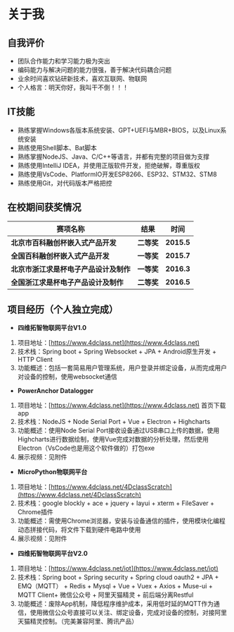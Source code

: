 # 关于我

## 自我评价
* 团队合作能力和学习能力极为突出
* 编码能力与解决问题的能力很强，善于解决代码耦合问题
* 业余时间喜欢钻研新技术，喜欢互联网、物联网
* 个人格言：明天你好，我叫干不倒！！！

## IT技能
* 熟练掌握Windows各版本系统安装、GPT+UEFI与MBR+BIOS，以及Linux系统安装
* 熟练使用Shell脚本、Bat脚本
* 熟练掌握NodeJS、Java、C/C++等语言，并都有完整的项目做为支撑
* 熟练使用IntelliJ IDEA，并使用正版软件开发，拒绝破解，尊重版权
* 熟练使用VsCode、PlatformIO开发ESP8266、ESP32、STM32、STM8
* 熟练使用Git，对代码版本严格把控


## 在校期间获奖情况
|             **赛项名称**             |  **结果**  |  **时间**  |
|-------------------------------------|------------|-----------|
|  **北京市百科融创杯嵌入式产品开发**  | **二等奖** | **2015.5** |
|   **全国百科融创杯嵌入式产品开发**   | **一等奖** | **2015.7** |
|**北京市浙江求是杯电子产品设计及制作** | **一等奖** | **2016.3** |
| **全国浙江求是杯电子产品设计及制作**  | **二等奖** | **2016.5** |

## 项目经历（个人独立完成）
* **四维拓智物联网平台V1.0**
1. 项目地址：[https://www.4dclass.net](https://www.4dclass.net)
2. 技术栈：Spring boot + Spring Websocket + JPA + Android原生开发 + HTTP Client
3. 功能概述：包括一套简易用户管理系统，用户登录并绑定设备，从而完成用户对设备的控制，使用websocket通信

* **PowerAnchor Datalogger**
1. 项目地址：[https://www.4dclass.net](https://www.4dclass.net) 首页下载app
2. 技术栈：NodeJS + Node Serial Port + Vue + Electron + Highcharts
3. 功能概述：使用Node Serial Port接收设备通过USB串口上传的数据，使用Highcharts进行数据绘制，使用Vue完成对数据的分析处理，然后使用Electron（VsCode也是用这个软件做的）打包exe
4. 展示视频：见附件

* **MicroPython物联网平台**
1. 项目地址：[https://www.4dclass.net/4DclassScratch](https://www.4dclass.net/4DclassScratch)
2. 技术栈：google blockly + ace + jquery + layui + xterm + FileSaver + Chrome插件
3. 功能概述：需使用Chrome浏览器，安装与设备通信的插件，使用模块化编程动态拼接代码，将文件下载到硬件电路中使用
4. 展示视频：见附件

* **四维拓智物联网平台V2.0**
1. 项目地址：[https://www.4dclass.net/iot](https://www.4dclass.net/iot)
2. 技术栈：Spring boot + Spring security + Spring cloud oauth2 + JPA + EMQ（MQTT） + Redis + Mysql + Vue + Vuex + Axios + Muse-ui + MQTT Client+ 微信公众号 + 阿里天猫精灵 + 前后端分离Restful
3. 功能概述：废除App机制，降低程序维护成本，采用低时延的MQTT作为通信，使用微信公众号直接可以关注、绑定设备，完成对设备的控制，对接阿里天猫精灵控制。（完美兼容阿里、腾讯产品）



